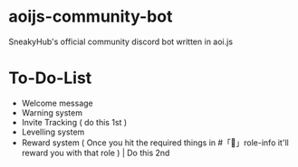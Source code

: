 # aoijs-community-bot
SneakyHub's official community discord bot written in aoi.js

# To-Do-List
- Welcome message
- Warning system
- Invite Tracking ( do this 1st )
- Levelling system
- Reward system ( Once you hit the required things in #「📜」role-info it'll reward you with that role ) | Do this 2nd
